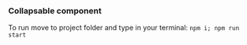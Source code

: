 ### Collapsable component

To run move to project folder and type in your terminal:
`npm i; npm run start`